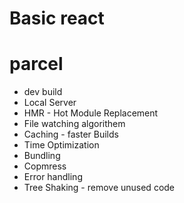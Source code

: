 # Basic react 

# parcel
- dev build 
- Local Server
- HMR - Hot Module Replacement
- File watching algorithem
- Caching - faster Builds 
- Time Optimization
- Bundling
- Copmress
- Error handling
-  Tree Shaking - remove unused code